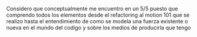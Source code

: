Considero que conceptualmente me encuentro en un 5/5 puesto que comprendo todos los elementos desde el refactoring al motion 101 que se realizo hasta el entendimiento de como se modela una fuerza existente o nueva en el mundo del codigo y sobre los medios de producirla que tengo  
